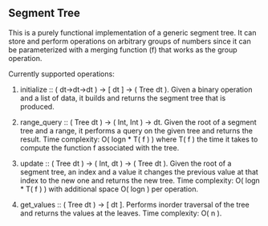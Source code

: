 ## Segment Tree

This is a purely functional implementation of a generic segment tree. It can store and perform operations on arbitrary
groups of numbers since it can be parameterized with a merging function (f) that works as the group operation.

Currently supported operations:

1. initialize :: ( dt->dt->dt ) -> [ dt ] -> ( Tree dt ). Given a binary operation and a list of data, it builds and returns the segment tree that is produced.
  
2. range_query :: ( Tree dt ) -> ( Int, Int ) -> dt. Given the root of a segment tree and a range, it performs a query on the given tree and returns the result. Time complexity: O( logn * T( f ) ) where T( f ) the time it takes to compute the function f associated with the tree.
  
3. update :: ( Tree dt ) -> ( Int, dt ) -> ( Tree dt ). Given the root of a segment tree, an index and a value it changes the previous value at that index to the new one and returns the new tree. Time complexity: O( logn * T( f ) ) with additional space O( logn ) per operation.
  
4. get_values :: ( Tree dt ) -> [ dt ]. Performs inorder traversal of the tree and returns the values at the leaves. Time complexity: O( n ).
